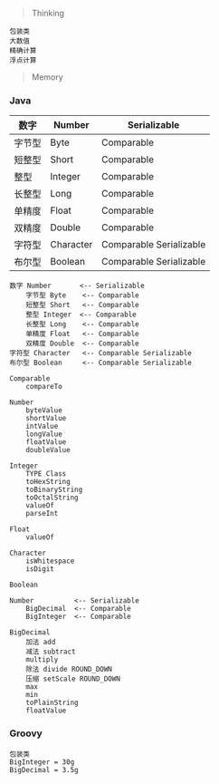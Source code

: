 > Thinking

```
包装类
大数值
精确计算
浮点计算
```

> Memory

### Java

| 数字   | Number    | Serializable            |
| ------ | --------- | ----------------------- |
| 字节型 | Byte      | Comparable              |
| 短整型 | Short     | Comparable              |
| 整型   | Integer   | Comparable              |
| 长整型 | Long      | Comparable              |
| 单精度 | Float     | Comparable              |
| 双精度 | Double    | Comparable              |
| 字符型 | Character | Comparable Serializable |
| 布尔型 | Boolean   | Comparable Serializable |



```
数字 Number		<-- Serializable
    字节型 Byte	<-- Comparable
    短整型 Short	<-- Comparable
    整型 Integer	<-- Comparable
    长整型 Long	<-- Comparable
    单精度 Float	<-- Comparable
    双精度 Double	<-- Comparable
字符型 Character	<-- Comparable Serializable
布尔型 Boolean		<-- Comparable Serializable

Comparable
    compareTo

Number
    byteValue
    shortValue
    intValue
    longValue
    floatValue
    doubleValue

Integer
    TYPE Class
    toHexString
    toBinaryString
    toOctalString
    valueOf
    parseInt

Float
    valueOf

Character
    isWhitespace
    isDigit

Boolean

Number          <-- Serializable
    BigDecimal  <-- Comparable
    BigInteger  <-- Comparable

BigDecimal
    加法 add
    减法 subtract
    multiply
    除法 divide ROUND_DOWN
    压缩 setScale ROUND_DOWN
    max
    min
    toPlainString
    floatValue
```

### Groovy

```
包装类
BigInteger = 30g
BigDecimal = 3.5g
```

